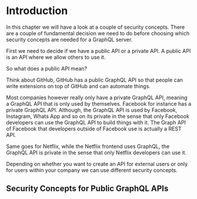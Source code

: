 # Introduction

In this chapter we will have a look at a couple of security concepts. There are a couple of fundamental decision we need to do before choosing which security concepts are needed for a GraphQL server.

First we need to decide if we have a public API or a private API. A public API is an API where we allow others to use it. 

So what does a public API mean?

Think about GitHub, GitHub has a public GraphQL API so that people can write extensions on top of GitHub and can automate things.

Most companies however really only have a private GraphQL API, meaning a GraphQL API that is only used by themselves. Facebook for instance has a private GraphQL API. Although, the GraphQL API is used by Facebook, Instagram, Whats App and so on its private in the sense that only Facebook developers can use the GraphQL API to build things with it. The Graph API of Facebook that developers outside of Facebook use is actually a REST API.

Same goes for Netflix, while the Netflix frontend uses GraphQL, the GraphQL API is private in the sense that only Netflix developers can use it.

Depending on whether you want to create an API for external users or only for users within your company we can use different security concepts.

## Security Concepts for Public GraphQL APIs

